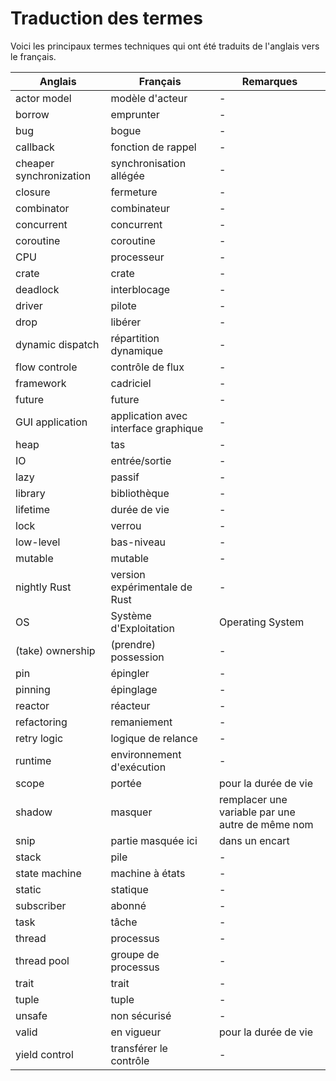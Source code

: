 # Traduction des termes

Voici les principaux termes techniques qui ont été traduits de l'anglais vers le
français.

| Anglais | Français | Remarques |
| ------- | ------ | ------ |
| actor model | modèle d'acteur | - |
| borrow | emprunter | - |
| bug | bogue | - |
| callback | fonction de rappel | - |
| cheaper synchronization | synchronisation allégée | - |
| closure | fermeture | - |
| combinator | combinateur | - |
| concurrent | concurrent | - |
| coroutine | coroutine | - |
| CPU | processeur | - |
| crate | crate | - |
| deadlock | interblocage | - |
| driver | pilote | - |
| drop | libérer | - |
| dynamic dispatch | répartition dynamique | - |
| flow controle | contrôle de flux | - |
| framework | cadriciel | - |
| future | future | - |
| GUI application | application avec interface graphique | - |
| heap | tas | - |
| IO | entrée/sortie | - |
| lazy | passif | - |
| library | bibliothèque | - |
| lifetime | durée de vie | - |
| lock | verrou | - |
| low-level | bas-niveau | - |
| mutable | mutable | - |
| nightly Rust | version expérimentale de Rust | - |
| OS | Système d'Exploitation | Operating System |
| (take) ownership | (prendre) possession | - |
| pin | épingler | - |
| pinning | épinglage | - |
| reactor | réacteur | - |
| refactoring | remaniement | - |
| retry logic | logique de relance | - |
| runtime | environnement d'exécution | - |
| scope | portée | pour la durée de vie |
| shadow | masquer | remplacer une variable par une autre de même nom |
| snip | partie masquée ici | dans un encart |
| stack | pile | - |
| state machine | machine à états | - |
| static | statique | - |
| subscriber | abonné | - |
| task | tâche | - |
| thread | processus | - |
| thread pool | groupe de processus | - |
| trait | trait | - |
| tuple | tuple | - |
| unsafe | non sécurisé | - |
| valid | en vigueur | pour la durée de vie |
| yield control | transférer le contrôle | - |
